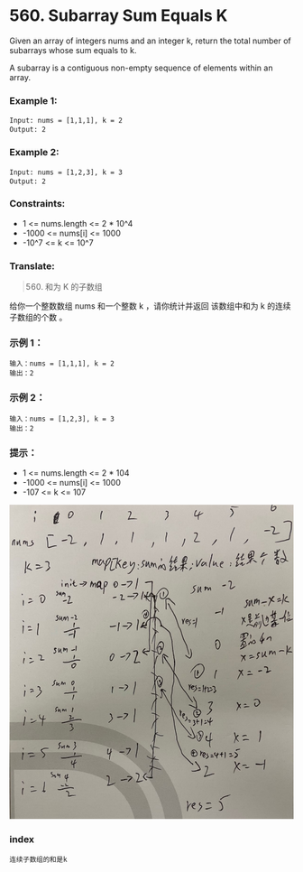 # 560. Subarray Sum Equals K

Given an array of integers nums and an integer k, return the total number of subarrays whose sum equals to k.

A subarray is a contiguous non-empty sequence of elements within an array.

### Example 1:

```
Input: nums = [1,1,1], k = 2
Output: 2
```

### Example 2:

```
Input: nums = [1,2,3], k = 3
Output: 2
```

### Constraints:

* 1 <= nums.length <= 2 * 10^4
* -1000 <= nums[i] <= 1000
* -10^7 <= k <= 10^7

### Translate:

> 560. 和为 K 的子数组

给你一个整数数组 nums 和一个整数 k ，请你统计并返回 该数组中和为 k 的连续子数组的个数 。


### 示例 1：

```
输入：nums = [1,1,1], k = 2
输出：2
```

### 示例 2：

```
输入：nums = [1,2,3], k = 3
输出：2
```

### 提示：

* 1 <= nums.length <= 2 * 104
* -1000 <= nums[i] <= 1000
* -107 <= k <= 107

![image description](WechatIMG448.jpeg)

### index

```
连续子数组的和是k
```
